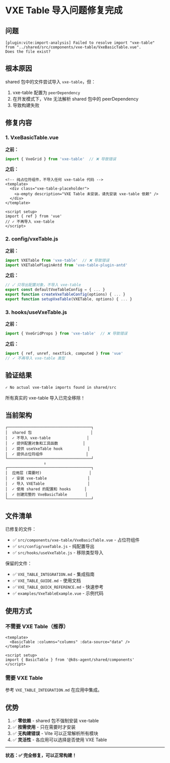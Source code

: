 # VXE Table 导入问题修复完成

## 问题

```
[plugin:vite:import-analysis] Failed to resolve import "vxe-table"
from "../shared/src/components/vxe-table/VxeBasicTable.vue".
Does the file exist?
```

## 根本原因

shared 包中的文件尝试导入 `vxe-table`，但：
1. vxe-table 配置为 `peerDependency`
2. 在开发模式下，Vite 无法解析 shared 包中的 peerDependency
3. 导致构建失败

## 修复内容

### 1. VxeBasicTable.vue
**之前：**
```javascript
import { VxeGrid } from 'vxe-table'  // ❌ 导致错误
```

**之后：**
```vue
<!-- 纯占位符组件，不导入任何 vxe-table 代码 -->
<template>
  <div class="vxe-table-placeholder">
    <a-empty description="VXE Table 未安装，请先安装 vxe-table 依赖" />
  </div>
</template>

<script setup>
import { ref } from 'vue'
// ✓ 不再导入 vxe-table
</script>
```

### 2. config/vxeTable.js
**之前：**
```javascript
import VXETable from 'vxe-table'  // ❌ 导致错误
import VXETablePluginAntd from 'vxe-table-plugin-antd'
```

**之后：**
```javascript
// ✓ 只导出配置对象，不导入 vxe-table
export const defaultVxeTableConfig = { ... }
export function createVxeTableConfig(options) { ... }
export function setupVxeTable(VXETable, options) { ... }
```

### 3. hooks/useVxeTable.js
**之前：**
```javascript
import { VxeGridProps } from 'vxe-table'  // ❌ 导致错误
```

**之后：**
```javascript
import { ref, unref, nextTick, computed } from 'vue'
// ✓ 不再导入 vxe-table 类型
```

## 验证结果

```bash
✓ No actual vxe-table imports found in shared/src
```

所有真实的 vxe-table 导入已完全移除！

## 当前架构

```
┌─────────────────────────────────────┐
│  shared 包                          │
│  ✓ 不导入 vxe-table                │
│  ✓ 提供配置对象和工具函数           │
│  ✓ 提供 useVxeTable hook           │
│  ✓ 提供占位符组件                   │
└─────────────────────────────────────┘
                 ↓
┌─────────────────────────────────────┐
│  应用层 (需要时)                     │
│  ✓ 安装 vxe-table                  │
│  ✓ 导入 VXETable                   │
│  ✓ 使用 shared 的配置和 hooks      │
│  ✓ 创建完整的 VxeBasicTable        │
└─────────────────────────────────────┘
```

## 文件清单

已修复的文件：
- ✅ `src/components/vxe-table/VxeBasicTable.vue` - 占位符组件
- ✅ `src/config/vxeTable.js` - 纯配置导出
- ✅ `src/hooks/useVxeTable.js` - 移除类型导入

保留的文件：
- ✅ `VXE_TABLE_INTEGRATION.md` - 集成指南
- ✅ `VXE_TABLE_GUIDE.md` - 使用文档
- ✅ `VXE_TABLE_QUICK_REFERENCE.md` - 快速参考
- ✅ `examples/VxeTableExample.vue` - 示例代码

## 使用方式

### 不需要 VXE Table（推荐）
```vue
<template>
  <BasicTable :columns="columns" :data-source="data" />
</template>

<script setup>
import { BasicTable } from '@k8s-agent/shared/components'
</script>
```

### 需要 VXE Table
参考 `VXE_TABLE_INTEGRATION.md` 在应用中集成。

## 优势

1. ✅ **零依赖** - shared 包不强制安装 vxe-table
2. ✅ **按需使用** - 只在需要时才安装
3. ✅ **无构建错误** - Vite 可以正常解析所有模块
4. ✅ **灵活性** - 各应用可以选择是否使用 VXE Table

---

**状态：✅ 完全修复，可以正常构建！**
